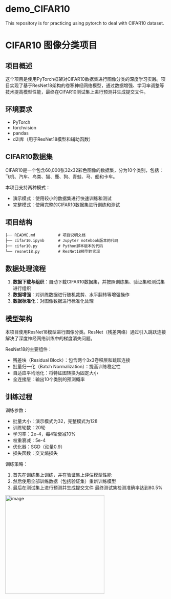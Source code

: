 # demo_CIFAR10
This repository is for practicing using pytorch to deal with CIFAR10 dataset.

# CIFAR10 图像分类项目

## 项目概述

这个项目是使用PyTorch框架对CIFAR10数据集进行图像分类的深度学习实践。项目实现了基于ResNet18架构的卷积神经网络模型，通过数据增强、学习率调整等技术提高模型性能，最终在CIFAR10测试集上进行预测并生成提交文件。

## 环境要求
- PyTorch
- torchvision
- pandas
- d2l库（用于ResNet18模型和辅助函数）


## CIFAR10数据集

CIFAR10是一个包含60,000张32x32彩色图像的数据集，分为10个类别，包括：飞机、汽车、鸟类、猫、鹿、狗、青蛙、马、船和卡车。

本项目支持两种模式：
- 演示模式：使用较小的数据集进行快速训练和测试
- 完整模式：使用完整的CIFAR10数据集进行训练和测试

## 项目结构

```
├── README.md          # 项目说明文档
├── cifar10.ipynb      # Jupyter notebook版本的代码
├── cifar10.py         # Python脚本版本的代码
└── resnet18.py        # ResNet18模型的实现
```

## 数据处理流程

1. **数据下载与组织**：自动下载CIFAR10数据集，并按照训练集、验证集和测试集进行组织
2. **数据增强**：对训练数据进行随机裁剪、水平翻转等增强操作
3. **数据标准化**：对图像数据进行标准化处理

## 模型架构

本项目使用ResNet18模型进行图像分类。ResNet（残差网络）通过引入跳跃连接解决了深度神经网络训练中的梯度消失问题。

ResNet18的主要组件：
- 残差块（Residual Block）：包含两个3x3卷积层和跳跃连接
- 批量归一化（Batch Normalization）：提高训练稳定性
- 自适应平均池化：将特征图转换为固定大小
- 全连接层：输出10个类别的预测概率

## 训练过程

训练参数：
- 批量大小：演示模式为32，完整模式为128
- 训练轮数：20轮
- 学习率：2e-4，每4轮衰减10%
- 权重衰减：5e-4
- 优化器：SGD（动量0.9）
- 损失函数：交叉熵损失

训练策略：
1. 首先在训练集上训练，并在验证集上评估模型性能
2. 然后使用全部训练数据（包括验证集）重新训练模型
3. 最后在测试集上进行预测并生成提交文件
最终测试集检测准确率达到80.5%
<img width="309" alt="image" src="https://github.com/user-attachments/assets/8e0f11f5-2292-495d-b20b-446e7b189f86" />

